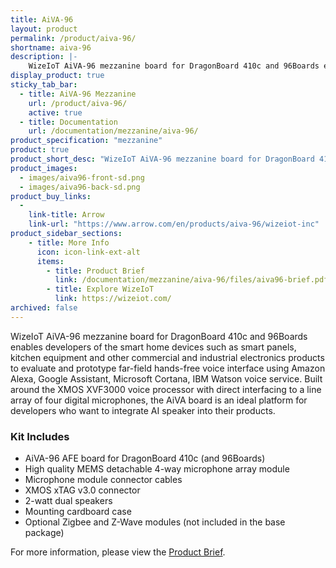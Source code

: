 ```yaml
---
title: AiVA-96
layout: product
permalink: /product/aiva-96/
shortname: aiva-96
description: |-
    WizeIoT AiVA-96 mezzanine board for DragonBoard 410c and 96Boards enables developers of the smart home devices such as smart panels, kitchen equipment and other commercial and industrial electronics products to evaluate and prototype far-field hands-free voice interface using Amazon Alexa, Google Assistant, Microsoft Cortana, IBM Watson voice service. Built around the XMOS XVF3000 voice processor with direct interfacing to a line array of four digital microphones, the AiVA board is an ideal platform for developers who want to integrate AI speaker into their products.
display_product: true
sticky_tab_bar:
  - title: AiVA-96 Mezzanine
    url: /product/aiva-96/
    active: true
  - title: Documentation
    url: /documentation/mezzanine/aiva-96/
product_specification: "mezzanine"
product: true
product_short_desc: "WizeIoT AiVA-96 mezzanine board for DragonBoard 410c and 96Boards enables developers of the smart home devices such as smart panels, kitchen equipment and other commercial and industrial electronics products to evaluate and prototype far-field hands-free voice interface using Amazon Alexa, Google Assistant, Microsoft Cortana, IBM Watson voice service."
product_images:
  - images/aiva96-front-sd.png
  - images/aiva96-back-sd.png
product_buy_links:
  -
    link-title: Arrow
    link-url: "https://www.arrow.com/en/products/aiva-96/wizeiot-inc"
product_sidebar_sections:
    - title: More Info
      icon: icon-link-ext-alt
      items:
        - title: Product Brief
          link: /documentation/mezzanine/aiva-96/files/aiva96-brief.pdf
        - title: Explore WizeIoT
          link: https://wizeiot.com/
archived: false
---
```


WizeIoT AiVA-96 mezzanine board for DragonBoard 410c and 96Boards enables developers of the smart home devices such as smart panels, kitchen equipment and other commercial and industrial electronics products to evaluate and prototype far-field hands-free voice interface using Amazon Alexa, Google Assistant, Microsoft Cortana, IBM Watson voice service. Built around the XMOS XVF3000 voice processor with direct interfacing to a line array of four digital microphones, the AiVA board is an ideal platform for developers who want to integrate AI speaker into their products.

### Kit Includes

- AiVA-96 AFE board for DragonBoard 410c (and 96Boards)
- High quality MEMS detachable 4-way microphone array module
- Microphone module connector cables
- XMOS xTAG v3.0 connector
- 2-watt dual speakers
- Mounting cardboard case
- Optional Zigbee and Z-Wave modules (not included in the base package)

For more information, please view the [Product Brief](/documentation/mezzanine/aiva-96/files/aiva96-brief.pdf).
